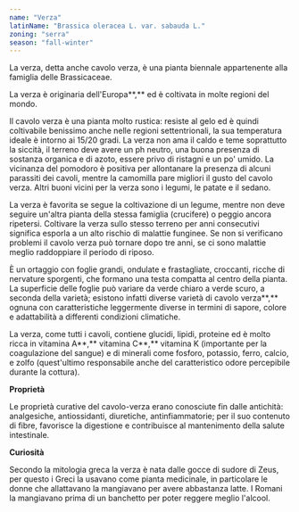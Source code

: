```yaml
---
name: "Verza"
latinName: "Brassica oleracea L. var. sabauda L."
zoning: "serra"
season: "fall-winter"
---
```


La verza, detta anche cavolo verza, è una pianta biennale appartenente
alla famiglia delle Brassicaceae.

La verza è originaria dell\'Europa**,** ed è coltivata in molte regioni
del mondo.

Il cavolo verza è una pianta molto rustica: resiste al gelo ed è quindi
coltivabile benissimo anche nelle regioni settentrionali, la sua
temperatura ideale è intorno ai 15/20 gradi. La verza non ama il caldo e
teme soprattutto la siccità, il terreno deve avere un ph neutro, una
buona presenza di sostanza organica e di azoto, essere privo di ristagni
e un po' umido. La vicinanza del pomodoro è positiva per allontanare la
presenza di alcuni parassiti dei cavoli, mentre la camomilla pare
migliori il gusto del cavolo verza. Altri buoni vicini per la verza sono
i legumi, le patate e il sedano.

La verza è favorita se segue la coltivazione di un legume, mentre non
deve seguire un'altra pianta della stessa famiglia (crucifere) o peggio
ancora ripetersi. Coltivare la verza sullo stesso terreno per anni
consecutivi significa esporla a un alto rischio di malattie funginee. Se
non si verificano problemi il cavolo verza può tornare dopo tre anni, se
ci sono malattie meglio raddoppiare il periodo di riposo.

È un ortaggio con foglie grandi, ondulate e frastagliate, croccanti,
ricche di nervature sporgenti, che formano una testa compatta al centro
della pianta. La superficie delle foglie può variare da verde
chiaro a verde scuro, a seconda della varietà; esistono infatti
diverse varietà di cavolo verza**,** ognuna con caratteristiche
leggermente diverse in termini di sapore, colore e adattabilità a
differenti condizioni climatiche.

La verza, come tutti i cavoli, contiene glucidi, lipidi, proteine ed è
molto ricca in vitamina A**,** vitamina C**,** vitamina
K (importante per la coagulazione del sangue) e di minerali come
fosforo, potassio, ferro, calcio, e zolfo (quest'ultimo
responsabile anche del caratteristico odore percepibile durante la
cottura).

**Proprietà**

Le proprietà curative del cavolo-verza erano conosciute fin dalle
antichità: analgesiche, antiossidanti, diuretiche,
antinfiammatorie; per il suo contenuto di fibre, favorisce la digestione
e contribuisce al mantenimento della salute intestinale.

**Curiosità**

Secondo la mitologia greca la verza è nata dalle gocce di sudore di
Zeus, per questo i Greci la usavano come pianta medicinale, in
particolare le donne che allattavano la mangiavano per avere abbastanza
latte. I Romani la mangiavano prima di un banchetto per poter reggere
meglio l'alcool.
